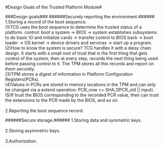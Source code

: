 #Design Goals of the Trusted Platform Module#

###Design goals###
######Securely reporting the environment.######
1.Storing a record of the boot sequence.<br />
<lo>
    (1)TCG uses the boot sequence to determine the trusted status of a platform. control: boot a system -> BIOS -> system establishes subsystems to do basic IO and initialize cards -> transfer control to BIOS back -> boot loader -> OS kernel -> device drivers and services -> start up a program.<br />
    (2)How to know the system is secure? TCG handles it with a daisy chain design. It starts with a small root of trust that is the first thing that gets control of the system, then at every step, records the next thing being used before passing control to it. The TPM stores all this records and report on them securely.<br />
    (3)TPM stores a digest of information in Platform Configuration Registers(PCRs).<br />
    (4)Values in PCRs are stored in memory locations in the TPM and can only be changed via a extend operation: PCR_now <= SHA_1(PCR_old || input).<br />
    (5)If trust the BIOS corresponding to the recorded PCR value, then can trust the extensions to the PCR made by the BIOS, and so on.<br />
</lo>
<br />
2.Reporting the boot sequence record.<br />

######Secure storage.######
1.Storing data and symmetric keys.<br />
<br />
2.Storing asymmetric keys.<br />
<br />
3.Authorization.<br />
<br />

